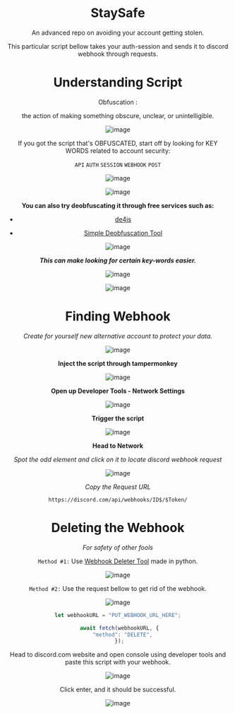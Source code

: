 <div align="center"> 

# StaySafe
 An advanced repo on avoiding your account getting stolen.
 
 
 This particular script bellow takes your auth-session and sends it to discord webhook through requests.
 
 # 
 
 
# Understanding Script 


Obfuscation : 

the action of making something obscure, unclear, or unintelligible.

![image](https://user-images.githubusercontent.com/96681438/210075649-ea083d35-6b2c-411b-a660-ee2595f0bda0.png)

 
 If you got the script that's OBFUSCATED, start off by looking for KEY WORDS related to account security:
 
 ``API``
 ``AUTH``
 ``SESSION``
 ``WEBHOOK``
 ``POST``
 
 ![image](https://user-images.githubusercontent.com/96681438/210075877-c879a4df-ce30-49cb-8a0f-055cd6820818.png)

![image](https://user-images.githubusercontent.com/96681438/210075943-81543c20-a188-4ba1-b976-b4e6264bc785.png)

**You can also try deobfuscating it through free services such as:** 

- [de4js](https://lelinhtinh.github.io/de4js/)

- [Simple Deobfuscation Tool](https://deobfuscate.io/)

 ![image](https://user-images.githubusercontent.com/96681438/210076192-fa0fef39-2ec3-4f61-9ddb-56e126ae2db5.png)


***This can make looking for certain key-words easier.***
 
 ![image](https://user-images.githubusercontent.com/96681438/210076362-fb76505f-bd9d-4369-96a4-9465a5ec2219.png)


![image](https://user-images.githubusercontent.com/96681438/210076377-b3395394-38f0-4945-9f7c-38e0c84e707a.png)

# Finding Webhook
 
*Create for yourself new alternative account to protect your data.*


![image](https://user-images.githubusercontent.com/96681438/210076599-c459960f-0cbe-406b-a321-c2eb8ce9116a.png)


**Inject the script through tampermonkey**

![image](https://user-images.githubusercontent.com/96681438/210076834-2bd02976-0d8b-40ab-bb68-bf33861e4534.png)

**Open up Developer Tools - Network Settings**


![image](https://user-images.githubusercontent.com/96681438/210077118-effd7ab8-df0e-4e88-a990-d58ae79de3de.png)




**Trigger the script**

![image](https://user-images.githubusercontent.com/96681438/210077042-a09ee67b-3557-4b4a-aa0c-042c1aad6e47.png)

 
 
 **Head to Network**
 
 *Spot the odd element and click on it to locate discord webhook request*
 
 ![image](https://user-images.githubusercontent.com/96681438/210077814-141d26fc-015c-4c37-9de8-ecb831ef4ab0.png)


*Copy the Request URL*

``https://discord.com/api/webhooks/ID$/$Token/``

# Deleting the Webhook

*For safety of other fools*
 
``` Method #1: ```
Use [Webhook Deleter Tool](https://github.com/venaxyt/Discord-WebHook-Deleter) made in python. 
 
 ![image](https://user-images.githubusercontent.com/96681438/210078160-70b924e1-22e3-42ab-805e-027ff9c06d8c.png)

 
 ``` Method #2: ```
 Use the request bellow to get rid of the webhook.
 
 ![image](https://user-images.githubusercontent.com/96681438/210078556-1aaba82c-0dc8-4470-a841-c7b57472242f.png)

 
 ```js
   let webhookURL = "PUT_WEBHOOK_URL_HERE";  

  await fetch(webhookURL, {
    "method": "DELETE",
  });
 
 ```
 
 Head to discord.com website and open  console using developer tools and paste this script with your webhook.
 
 
 ![image](https://user-images.githubusercontent.com/96681438/210078428-b5fbbc6b-1673-4312-8f0f-ff8571c6b549.png)

Click enter, and it should be successful. 

![image](https://user-images.githubusercontent.com/96681438/210078598-7c2d1243-4269-4c31-a23a-e7f3a3aea49b.png)


 </div>
